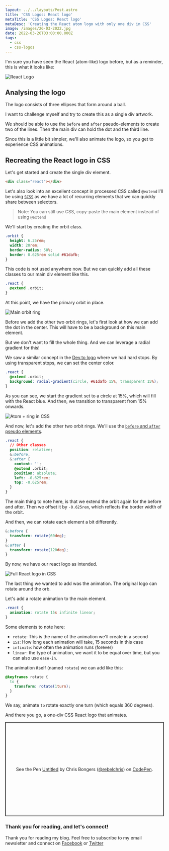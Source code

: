 ```yaml
---
layout: ../../layouts/Post.astro
title: 'CSS Logos: React logo'
metaTitle: 'CSS Logos: React logo'
metaDesc: 'Creating the React atom logo with only one div in CSS'
image: /images/26-03-2022.jpg
date: 2022-03-26T03:00:00.000Z
tags:
  - css
  - css-logos
---
```


I'm sure you have seen the React (atom-like) logo before, but as a reminder, this is what it looks like:

![React Logo](https://cdn.hashnode.com/res/hashnode/image/upload/v1647490619965/P1dsNgj-f1.png)

## Analysing the logo

The logo consists of three ellipses that form around a ball.

I want to challenge myself and try to create this as a single div artwork.

We should be able to use the `before` and `after` pseudo-elements to create two of the lines.
Then the main div can hold the dot and the third line.

Since this is a little bit simpler, we'll also animate the logo, so you get to experience CSS animations.

## Recreating the React logo in CSS

Let's get started and create the single div element.

```html
<div class="react"></div>
```

Let's also look into an excellent concept in processed CSS called `@extend` I'll be using [`SCSS`](https://daily-dev-tips.com/posts/scss-introduction/) as we have a lot of recurring elements that we can quickly share between selectors.

> Note: You can still use CSS, copy-paste the main element instead of using `@extend`

We'll start by creating the orbit class.

```css
.orbit {
  height: 6.25rem;
  width: 20rem;
  border-radius: 50%;
  border: 0.625rem solid #61dafb;
}
```

This code is not used anywhere now.
But we can quickly add all these classes to our main div element like this.

```css
.react {
  @extend .orbit;
}
```

At this point, we have the primary orbit in place.

![Main orbit ring](https://cdn.hashnode.com/res/hashnode/image/upload/v1647491630618/EPYKnxryi.png)

Before we add the other two orbit rings, let's first look at how we can add the dot in the center.
This will have to be a background on this main element.

But we don't want to fill the whole thing.
And we can leverage a radial gradient for this!

We saw a similar concept in the [Dev.to logo](https://daily-dev-tips.com/posts/css-logos-dev-logo/) where we had hard stops.
By using transparent stops, we can set the center color.

```css
.react {
  @extend .orbit;
  background: radial-gradient(circle, #61dafb 15%, transparent 15%);
}
```

As you can see, we start the gradient set to a circle at 15%, which will fill with the React blue.
And then, we transition to transparent from 15% onwards.

![Atom + ring in CSS](https://cdn.hashnode.com/res/hashnode/image/upload/v1647491908289/HkD_2FIXc.png)

And now, let's add the other two orbit rings.
We'll use the [`before` and `after` pseudo elements](https://daily-dev-tips.com/posts/css-pseudo-elements/).

```css
.react {
  // Other classes
  position: relative;
  &:before,
  &:after {
    content: '';
    @extend .orbit;
    position: absolute;
    left: -0.625rem;
    top: -0.625rem;
  }
}
```

The main thing to note here, is that we extend the orbit again for the before and after.
Then we offset it by `-0.625rem`, which reflects the border width of the orbit.

And then, we can rotate each element a bit differently.

```css
&:before {
  transform: rotate(60deg);
}
&:after {
  transform: rotate(120deg);
}
```

By now, we have our react logo as intended.

![Full React logo in CSS](https://cdn.hashnode.com/res/hashnode/image/upload/v1647492266631/rH6yDfWyJ.png)

The last thing we wanted to add was the animation. The original logo can rotate around the orb.

Let's add a rotate animation to the main element.

```css
.react {
  animation: rotate 15s infinite linear;
}
```

Some elements to note here:

- `rotate`: This is the name of the animation we'll create in a second
- `15s`: How long each animation will take, 15 seconds in this case
- `infinite`: how often the animation runs (forever)
- `linear`: the type of animation, we want it to be equal over time, but you can also use `ease-in`.

The animation itself (named `rotate`) we can add like this:

```css
@keyframes rotate {
  to {
    transform: rotate(1turn);
  }
}
```

We say, animate `to` rotate exactly one turn (which equals 360 degrees).

And there you go, a one-div CSS React logo that animates.

<p class="codepen" data-height="300" data-default-tab="result" data-slug-hash="VwyvOWy" data-user="rebelchris" style="height: 300px; box-sizing: border-box; display: flex; align-items: center; justify-content: center; border: 2px solid; margin: 1em 0; padding: 1em;">
  <span>See the Pen <a href="https://codepen.io/rebelchris/pen/VwyvOWy">
  Untitled</a> by Chris Bongers (<a href="https://codepen.io/rebelchris">@rebelchris</a>)
  on <a href="https://codepen.io">CodePen</a>.</span>
</p>
<script async defer src="https://cpwebassets.codepen.io/assets/embed/ei.js"></script>

### Thank you for reading, and let's connect!

Thank you for reading my blog. Feel free to subscribe to my email newsletter and connect on [Facebook](https://www.facebook.com/DailyDevTipsBlog) or [Twitter](https://twitter.com/DailyDevTips1)
